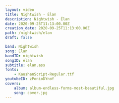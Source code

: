 ```yaml
---
layout: video
title: Nightwish - Élan
description: Nightwish - Élan
date: 2020-09-25T11:13:00.00Z
creation_date: 2020-09-25T11:13:00.00Z
path: /nightwish/elan
draft: false

band: Nightwish
song: Élan
bandID: nightwish
songID: elan
subtitle: elan.ass
fonts:
    - KaushanScript-Regular.ttf
youtubeID: zPonioDYnoY
covers: 
    album: album-endless-forms-most-beautiful.jpg
    song: cover.jpg
---
```


